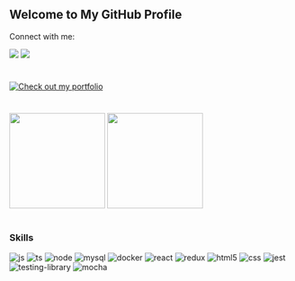 ## Welcome to My GitHub Profile 

Connect with me:

<div>
 <a href="https://www.linkedin.com/in/jonataslaguna/"><img src="https://img.shields.io/badge/LinkedIn-0077B5?style=for-the-badge&logo=linkedin&logoColor=white" /></a>
 <a href="mailto:jonataslaguna.js@gmail.com"> <img src="https://img.shields.io/badge/Gmail-D14836?style=for-the-badge&logo=gmail&logoColor=white" /> </a>
</div>

#

[![Check out my portfolio](https://img.shields.io/badge/Check%20out%20my-portfolio-blue)](https://jonatas-laguna.vercel.app)

#

 <div>
   <img height=170em src="https://github-readme-stats-sigma-five.vercel.app/api?username=jonataslaguna&show_icons=true&theme=dark">
   <img height=170em src="https://github-readme-stats-sigma-five.vercel.app/api/top-langs/?username=jonataslaguna&layout=compact&theme=dark">
  <div/>
 
#

### Skills

<div>
  <img alt="js" src="https://img.shields.io/badge/JavaScript-F7DF1E?style=for-the-badge&logo=javascript&logoColor=black" />
  <img alt="ts" src="https://img.shields.io/badge/TypeScript-007ACC?style=for-the-badge&logo=typescript&logoColor=white" />
  <img alt="node" src="https://img.shields.io/badge/Node.js-43853D?style=for-the-badge&logo=node.js&logoColor=white" />
  <img alt="mysql" src="https://img.shields.io/badge/MySQL-00000F?style=for-the-badge&logo=mysql&logoColor=white" />
  <img alt="docker" src="https://img.shields.io/badge/docker-%230db7ed.svg?style=for-the-badge&logo=docker&logoColor=white"/>
  <img alt="react" src="https://img.shields.io/badge/React-20232A?style=for-the-badge&logo=react&logoColor=61DAFB" />
  <img alt="redux" src="https://img.shields.io/badge/Redux-593D88?style=for-the-badge&logo=redux&logoColor=white">
  <img alt="html5" src="https://img.shields.io/badge/HTML5-E34F26?style=for-the-badge&logo=html5&logoColor=white" />
  <img alt="css" src="https://img.shields.io/badge/CSS-239120?&style=for-the-badge&logo=css3&logoColor=white" />
  <img alt="jest" src="https://img.shields.io/badge/Jest-323330?style=for-the-badge&logo=Jest&logoColor=white" />
  <img alt="testing-library" src="https://img.shields.io/badge/testing%20library-323330?style=for-the-badge&logo=testing-library&logoColor=red" />
  <img alt="mocha" src="https://img.shields.io/badge/mocha.js-323330?style=for-the-badge&logo=mocha&logoColor=Brown" />
<div>


          

